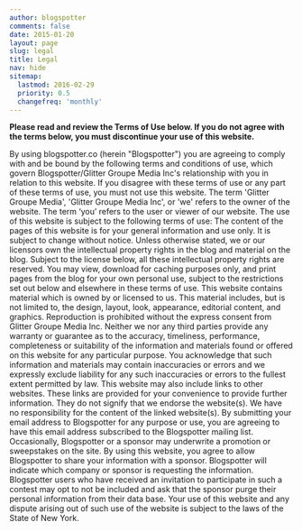 ```yaml
---
author: blogspotter
comments: false
date: 2015-01-20
layout: page
slug: legal
title: Legal
nav: hide
sitemap:
  lastmod: 2016-02-29
  priority: 0.5
  changefreq: 'monthly'
---
```


**Please read and review the Terms of Use below. If you do not agree with the terms below, you must discontinue your use of this website.**

By using blogspotter.co (herein "Blogspotter") you are agreeing to comply with and be bound by the following terms and conditions of use, which govern Blogspotter/Glitter Groupe Media Inc's relationship with you in relation to this website. If you disagree with these terms of use or any part of these terms of use, you must not use this website. The term 'Glitter Groupe Media', 'Glitter Groupe Media Inc', or 'we' refers to the owner of the website. The term ‘you’ refers to the user or viewer of our website. The use of this website is subject to the following terms of use: The content of the pages of this website is for your general information and use only. It is subject to change without notice. Unless otherwise stated, we or our licensors own the intellectual property rights in the blog and material on the blog. Subject to the license below, all these intellectual property rights are reserved. You may view, download for caching purposes only, and print pages from the blog for your own personal use, subject to the restrictions set out below and elsewhere in these terms of use. This website contains material which is owned by or licensed to us. This material includes, but is not limited to, the design, layout, look, appearance, editorial content, and graphics. Reproduction is prohibited without the express consent from Glitter Groupe Media Inc. Neither we nor any third parties provide any warranty or guarantee as to the accuracy, timeliness, performance, completeness or suitability of the information and materials found or offered on this website for any particular purpose. You acknowledge that such information and materials may contain inaccuracies or errors and we expressly exclude liability for any such inaccuracies or errors to the fullest extent permitted by law. This website may also include links to other websites. These links are provided for your convenience to provide further information. They do not signify that we endorse the website(s). We have no responsibility for the content of the linked website(s). By submitting your email address to Blogspotter for any purpose or use, you are agreeing to have this email address subscribed to the Blogspotter mailing list. Occasionally, Blogspotter or a sponsor may underwrite a promotion or sweepstakes on the site. By using this website, you agree to allow Blogspotter to share your information with a sponsor. Blogspotter will indicate which company or sponsor is requesting the information. Blogspotter users who have received an invitation to participate in such a contest may opt to not be included and ask that the sponsor purge their personal information from their data base. Your use of this website and any dispute arising out of such use of the website is subject to the laws of the State of New York.
